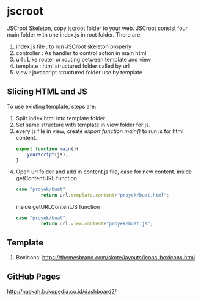 # jscroot
JSCroot Skeleton, copy jscroot folder to your web. JSCroot consist four main folder with one index.js in root folder. There are:
1. index.js file : to run JSCroot skeleton properly 
2. controller : As handler to control action in main html
3. url : Like router or routing between template and view
4. template : html structured folder called by url
5. view : javascript structured folder use by template

## Slicing HTML and JS
To use existing template, steps are: 
1. Split index.html into template folder
2. Set same structure with template in view folder for js.
3. every js file in view, create _export function main()_ to run js for html content.
    ```js
    export function main(){
        yourscript(js);
    }
    ```
4. Open url folder and add in content.js file, case for new content.
   inside getContentURL function
   ```js
   case "proyek/buat":
            return url.template.content+"proyek/buat.html";
   ```
   inside getURLContentJS function
   ```js
   case "proyek/buat":
            return url.view.content+"proyek/buat.js";
   ```

## Template

1. Boxicons: https://themesbrand.com/skote/layouts/icons-boxicons.html

## GitHub Pages
http://naskah.bukupedia.co.id/dashboard2/
